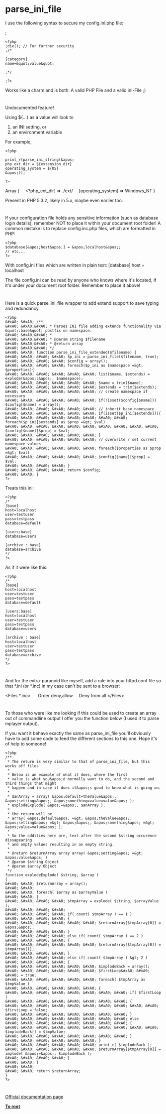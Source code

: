 # parse_ini_file





I use the following syntax to secure my config.ini.php file:

;

```
<?php
;die(); // For further security
;/*

[category]
name=&quot;value&quot;

;*/

;?>
```


Works like a charm and is both: A valid PHP File and a valid ini-File ;)

  

#



Undocumented feature!

Using ${...} as a value will look to
1) an INI setting, or
2) an environment variable

For example,



```
<?php

print_r(parse_ini_string(&apos;
php_ext_dir = ${extension_dir}
operating_system = ${OS}
&apos;));

?>
```


Array
(
&#xA0; &#xA0; <?php_ext_dir] =&gt; ./ext/
&#xA0; &#xA0; [operating_system] =&gt; Windows_NT
)

Present in PHP 5.3.2, likely in 5.x, maybe even earlier too.

  

#



If your configuration file holds any sensitive information (such as database login details), remember NOT to place it within your document root folder! A common mistake is to replace config.inc.php files, which are formatted in PHP:


```
<?php
$database[&apos;host&apos;] = &apos;localhost&apos;;
// etc...
?>
```


With config.ini files which are written in plain text:
[database]
host = localhost

The file config.ini can be read by anyone who knows where it&apos;s located, if it&apos;s under your document root folder. Remember to place it above!

  

#



Here is a quick parse_ini_file wrapper to add extend support to save typing and redundancy.


```
<?php
&#xA0; &#xA0; /**
&#xA0; &#xA0;&#xA0; * Parses INI file adding extends functionality via &quot;:base&quot; postfix on namespace.
&#xA0; &#xA0;&#xA0; *
&#xA0; &#xA0;&#xA0; * @param string $filename
&#xA0; &#xA0;&#xA0; * @return array
&#xA0; &#xA0;&#xA0; */
&#xA0; &#xA0; function parse_ini_file_extended($filename) {
&#xA0; &#xA0; &#xA0; &#xA0; $p_ini = parse_ini_file($filename, true);
&#xA0; &#xA0; &#xA0; &#xA0; $config = array();
&#xA0; &#xA0; &#xA0; &#xA0; foreach($p_ini as $namespace =&gt; $properties){
&#xA0; &#xA0; &#xA0; &#xA0; &#xA0; &#xA0; list($name, $extends) = explode(&apos;:&apos;, $namespace);
&#xA0; &#xA0; &#xA0; &#xA0; &#xA0; &#xA0; $name = trim($name);
&#xA0; &#xA0; &#xA0; &#xA0; &#xA0; &#xA0; $extends = trim($extends);
&#xA0; &#xA0; &#xA0; &#xA0; &#xA0; &#xA0; // create namespace if necessary
&#xA0; &#xA0; &#xA0; &#xA0; &#xA0; &#xA0; if(!isset($config[$name])) $config[$name] = array();
&#xA0; &#xA0; &#xA0; &#xA0; &#xA0; &#xA0; // inherit base namespace
&#xA0; &#xA0; &#xA0; &#xA0; &#xA0; &#xA0; if(isset($p_ini[$extends])){
&#xA0; &#xA0; &#xA0; &#xA0; &#xA0; &#xA0; &#xA0; &#xA0; foreach($p_ini[$extends] as $prop =&gt; $val)
&#xA0; &#xA0; &#xA0; &#xA0; &#xA0; &#xA0; &#xA0; &#xA0; &#xA0; &#xA0; $config[$name][$prop] = $val;
&#xA0; &#xA0; &#xA0; &#xA0; &#xA0; &#xA0; }
&#xA0; &#xA0; &#xA0; &#xA0; &#xA0; &#xA0; // overwrite / set current namespace values
&#xA0; &#xA0; &#xA0; &#xA0; &#xA0; &#xA0; foreach($properties as $prop =&gt; $val)
&#xA0; &#xA0; &#xA0; &#xA0; &#xA0; &#xA0; $config[$name][$prop] = $val;
&#xA0; &#xA0; &#xA0; &#xA0; }
&#xA0; &#xA0; &#xA0; &#xA0; return $config;
&#xA0; &#xA0; }
?>
```


Treats this ini:


```
<?php 
/*
[base]
host=localhost
user=testuser
pass=testpass
database=default

[users:base]
database=users

[archive : base]
database=archive
*/
?>
```

As if it were like this:


```
<?php
/*
[base]
host=localhost
user=testuser
pass=testpass
database=default

[users:base]
host=localhost
user=testuser
pass=testpass
database=users

[archive : base]
host=localhost
user=testuser
pass=testpass
database=archive
*/
?>
```



  

#



And for the extra-paranoid like myself, add a rule into your httpd.conf file so that *.ini (or *.inc) in my case can&apos;t be sent to a browser:

&lt;Files *.inc&gt;&#xA0; 
&#xA0; &#xA0; Order deny,allow
&#xA0; &#xA0; Deny from all
&lt;/Files&gt;

  

#



To those who were like me looking if this could be used to create an array out of commandline output I offer you the function below (I used it to parse mplayer output).

If you want it behave exactly the same as parse_ini_file you&apos;ll obviously have to add some code to feed the different sections to this one. Hope it&apos;s of help to someone!



```
<?php
/**
 * The return is very similar to that of parse_ini_file, but this works off files
 * 
 * Below is an example of what it does, where the first
 * value is what you&apos;d normally want to do, and the second and third things that might
 * happen and in case it does it&apos;s good to know what is going on.
 * 
 * $anArray = array( &apos;default=theValue&apos;, &apos;setting=&apos;, &apos;something=value=value&apos; );
 * explodeExplode( &apos;=&apos;, $anArray );
 * 
 * the return will be 
 * array( &apos;default&apos; =&gt; &apos;theValue&apos;, &apos;setting&apos; =&gt; &apos;&apos;, &apos;something&apos; =&gt; &apos;value=value&apos; );
 * 
 * So the oddities here are, text after the second $string occurence dissapearing
 * and empty values resulting in an empty string.
 * 
 * @return $returnArray array array( &apos;setting&apos; =&gt; &apos;value&apos; )
 * @param $string Object
 * @param $array Object
 */
function explodeExplode( $string, $array )
{
&#xA0; &#xA0; $returnArray = array();
&#xA0; &#xA0; 
&#xA0; &#xA0; foreach( $array as $arrayValue )
&#xA0; &#xA0; {
&#xA0; &#xA0; &#xA0; &#xA0; $tmpArray = explode( $string, $arrayValue );
&#xA0; &#xA0; &#xA0; &#xA0; 
&#xA0; &#xA0; &#xA0; &#xA0; if( count( $tmpArray ) == 1 )
&#xA0; &#xA0; &#xA0; &#xA0; {
&#xA0; &#xA0; &#xA0; &#xA0; &#xA0; &#xA0; $returnArray[$tmpArray[0]] = &apos;&apos;;
&#xA0; &#xA0; &#xA0; &#xA0; }
&#xA0; &#xA0; &#xA0; &#xA0; else if( count( $tmpArray ) == 2 )
&#xA0; &#xA0; &#xA0; &#xA0; {
&#xA0; &#xA0; &#xA0; &#xA0; &#xA0; &#xA0; $returnArray[$tmpArray[0]] = $tmpArray[1];
&#xA0; &#xA0; &#xA0; &#xA0; }
&#xA0; &#xA0; &#xA0; &#xA0; else if( count( $tmpArray ) &gt; 2 )
&#xA0; &#xA0; &#xA0; &#xA0; {
&#xA0; &#xA0; &#xA0; &#xA0; &#xA0; &#xA0; $implodeBack = array();
&#xA0; &#xA0; &#xA0; &#xA0; &#xA0; &#xA0; $firstLoop&#xA0; &#xA0; &#xA0; = true;
&#xA0; &#xA0; &#xA0; &#xA0; &#xA0; &#xA0; foreach( $tmpArray as $tmpValue )
&#xA0; &#xA0; &#xA0; &#xA0; &#xA0; &#xA0; {
&#xA0; &#xA0; &#xA0; &#xA0; &#xA0; &#xA0; &#xA0; &#xA0; if( $firstLoop )
&#xA0; &#xA0; &#xA0; &#xA0; &#xA0; &#xA0; &#xA0; &#xA0; {
&#xA0; &#xA0; &#xA0; &#xA0; &#xA0; &#xA0; &#xA0; &#xA0; &#xA0; &#xA0; $firstLoop = false;
&#xA0; &#xA0; &#xA0; &#xA0; &#xA0; &#xA0; &#xA0; &#xA0; }
&#xA0; &#xA0; &#xA0; &#xA0; &#xA0; &#xA0; &#xA0; &#xA0; else
&#xA0; &#xA0; &#xA0; &#xA0; &#xA0; &#xA0; &#xA0; &#xA0; {
&#xA0; &#xA0; &#xA0; &#xA0; &#xA0; &#xA0; &#xA0; &#xA0; &#xA0; &#xA0; $implodeBack[] = $tmpValue;
&#xA0; &#xA0; &#xA0; &#xA0; &#xA0; &#xA0; &#xA0; &#xA0; }
&#xA0; &#xA0; &#xA0; &#xA0; &#xA0; &#xA0; }
&#xA0; &#xA0; &#xA0; &#xA0; &#xA0; &#xA0; print_r( $implodeBack );
&#xA0; &#xA0; &#xA0; &#xA0; &#xA0; &#xA0; $returnArray[$tmpArray[0]] = implode( &apos;=&apos;, $implodeBack );
&#xA0; &#xA0; &#xA0; &#xA0; }
&#xA0; &#xA0; }
&#xA0; &#xA0; 
&#xA0; &#xA0; return $returnArray;
}
?>
```



  

#

[Official documentation page](https://www.php.net/manual/en/function.parse-ini-file.php)

**[To root](/README.md)**